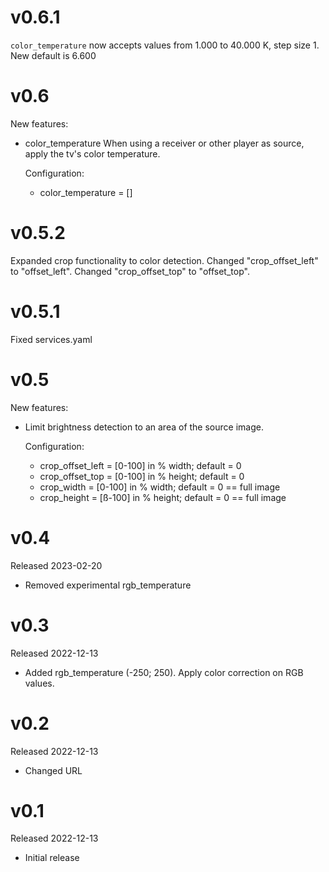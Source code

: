# v0.6.1
`color_temperature` now accepts values from 1.000 to 40.000 K, step size 1.
New default is 6.600

# v0.6
New features:
- color_temperature
  When using a receiver or other player as source, apply the tv's color temperature.

  Configuration:
  - color_temperature = []
# v0.5.2
Expanded crop functionality to color detection.
Changed "crop_offset_left" to "offset_left".
Changed "crop_offset_top" to "offset_top".

# v0.5.1
Fixed services.yaml

# v0.5
New features: 
- Limit brightness detection to an area of the source image.

  Configuration:
  - crop_offset_left = [0-100] in % width; default = 0
  - crop_offset_top = [0-100] in % height; default = 0
  - crop_width = [0-100] in % width; default = 0 == full image
  - crop_height = [ß-100] in % height; default = 0 == full image

# v0.4

Released 2023-02-20

- Removed experimental rgb_temperature

# v0.3

Released 2022-12-13

- Added rgb_temperature (-250; 250). Apply color correction on RGB values.

# v0.2

Released 2022-12-13

- Changed URL

# v0.1

Released 2022-12-13

- Initial release

